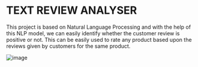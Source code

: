 # TEXT REVIEW ANALYSER

This project is based on Natural Language Processing and with the help of this NLP model, we can easily identify whether the customer review is positive or not. This can be easily used to rate any product based upon the reviews given by customers for the same product.

![image](https://user-images.githubusercontent.com/37563886/70158559-76817300-16dd-11ea-8c5b-f06c23874dd3.png)

